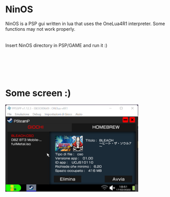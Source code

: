<h1>NinOS</h1>
NinOS is a PSP gui written in lua that uses the OneLua4R1 interpreter. Some functions may not work properly.
<br><br><br>
Insert NinOS directory in PSP/GAME and run it :)
<br><br><br>
<br><br><br>
<h1>Some screen :) </h1>
<img src = "screen/PSteamP.png" height = 272px ></img>
